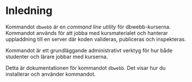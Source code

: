 Inledning
==================================

Kommandot `dbwebb` är en *command line utility* för dbwebb-kurserna. Kommandot används för att jobba med kursmaterialet och hanterar uppladdning till en server där koden valideras, publiceras och inspekteras. 

Kommandot är ett grundläggande administrativt verktyg för hur både studenter och lärare jobbar med kurserna.

Detta är dokumentationen för kommandot `dbwebb`. Det visar hur du installerar och använder kommandot.
